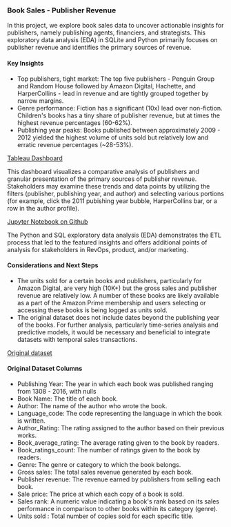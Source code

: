 ### Book Sales - Publisher Revenue
In this project, we explore book sales data to uncover actionable insights for publishers, namely publishing agents, financiers, and strategists. This exploratory data analysis (EDA) in SQLite and Python primarily focuses on publisher revenue and identifies the primary sources of revenue. 

#### Key Insights
* Top publishers, tight market: The top five publishers - Penguin Group and Random House followed by Amazon Digital, Hachette, and HarperCollins - lead in revenue and are tightly grouped together by narrow margins. 
* Genre performance: Fiction has a significant (10x) lead over non-fiction. Children's books has a tiny share of publisher revenue, but at times the highest revenue percentages (60-62%).
* Publishing year peaks: Books published between approximately 2009 - 2012 yielded the highest volume of units sold but relatively low and erratic revenue percentages (~28-53%).

[Tableau Dashboard](https://elakew.github.io/book_sales_analysis/)

This dashboard visualizes a comparative analysis of publishers and granular presentation of the primary sources of publisher revenue. Stakeholders may examine these trends and data points by utilizing the filters (publisher, publishing year, and author) and selecting various portions (for example, click the 2011 pubishing year bubble, HarperCollins bar, or a row in the author profile).

[Jupyter Notebook on Github](https://github.com/elakew/book_sales_analysis/blob/main/Book%20Sales%20Analysis_SQL.ipynb)

The Python and SQL exploratory data analysis (EDA) demonstrates the ETL process that led to the featured insights and offers additional points of analysis for stakeholders in RevOps, product, and/or marketing.

#### Considerations and Next Steps
* The units sold for a certain books and publishers, particularly for Amazon Digital, are very high (10K+) but the gross sales and publisher revenue are relatively low. A number of these books are likely available as a part of the Amazon Prime membership and users selecting or accessing these books is being logged as units sold.
* The original dataset does not include dates beyond the publishing year of the books. For further analysis, particularly time-series analysis and predictive models, it would be necessary and beneficial to integrate datasets with temporal sales transactions.

[Original dataset](https://www.kaggle.com/datasets/thedevastator/books-sales-and-ratings)

#### Original Dataset Columns
- Publishing Year: The year in which each book was published ranging from 1308 - 2016, with nulls
- Book Name: The title of each book.
- Author: The name of the author who wrote the book.
- Language_code: The code representing the language in which the book is written.
- Author_Rating: The rating assigned to the author based on their previous works.
- Book_average_rating: The average rating given to the book by readers.
- Book_ratings_count: The number of ratings given to the book by readers.
- Genre: The genre or category to which the book belongs.
- Gross sales: The total sales revenue generated by each book.
- Publisher revenue: The revenue earned by publishers from selling each book.
- Sale price: The price at which each copy of a book is sold.
- Sales rank: A numeric value indicating a book's rank based on its sales performance in comparison to other books within its category (genre).
- Units sold : Total number of copies sold for each specific title.
 
